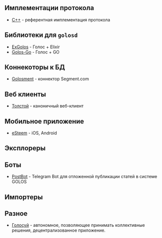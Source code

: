 ## Имплементации протокола
- [С++](https://github.com/GolosChain/golos) - референтная имплементация протокола

## Библиотеки для `golosd`
- [ExGolos](https://github.com/cyberpunk-ventures/ex_golos) - Голос + Elixir
- [Golos-Go](https://github.com/asuleymanov/golos-go) - Голос + GO

## Коннекоторы к БД
- [Golosment](https://github.com/GolosChain/golosment) - коннектор Segment.com

## Веб клиенты
- [Толстой](https://github.com/GolosChain/tolstoy) - каноничный веб-клиент

## Мобильное приложение

- [eSteem](https://github.com/esteemapp/esteem) - iOS, Android

## Эксплореры

## Боты

- [PostBot](https://github.com/asuleymanov/postbot) - Telegram Bot для отложенной публикации статей в системе GOLOS

## Импортеры

## Разное

- [Голосуй](https://github.com/esteemapp/golosuy) - автономное, позволяющее принимать коллективные решения, децентрализованное приложение.
